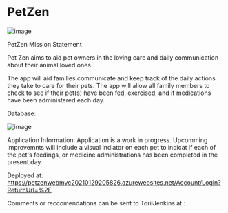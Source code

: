 # PetZen
![image](https://user-images.githubusercontent.com/68669864/106348795-f467ec80-6296-11eb-8677-9eb95098f1f0.png)

PetZen Mission Statement

Pet Zen aims to aid pet owners in the loving care and daily communication about their  animal loved ones.  

The app will aid families communicate and keep track of the daily actions they take to care for their pets.  The app will allow all family members to check to see if their pet(s) have been fed, exercised, and if medications have been administered each day.


Database:

![image](https://user-images.githubusercontent.com/68669864/106348771-b965b900-6296-11eb-9c78-ec8a2d3a2769.png)


Application Information:
Application is a work in progress. Upcomming improvemnts will include a visual indiator on each pet to indicat if each of the pet's feedings, or medicine administrations has been completed in the present day.  

Deployed at: https://petzenwebmvc20210129205826.azurewebsites.net/Account/Login?ReturnUrl=%2F

Comments or reccomendations can be sent to ToriiJenkins at : 
